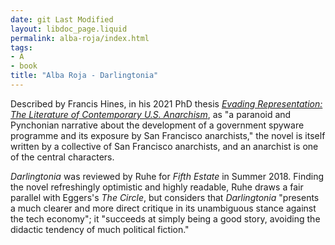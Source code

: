```yaml
---
date: git Last Modified
layout: libdoc_page.liquid
permalink: alba-roja/index.html
tags:
- A
- book
title: "Alba Roja - Darlingtonia"
---
```


Described by Francis Hines, in his 2021 PhD thesis <a href="https://www.academia.edu/69247545/Evading_Representation_The_Literature_of_Contemporary_U_S_Anarchism">_Evading Representation: The Literature of Contemporary U.S. Anarchism_</a>, 
as "a paranoid and Pynchonian narrative about the development of a government spyware programme and its exposure by San Francisco anarchists," the novel is 
itself written by a collective of San Francisco anarchists, and an anarchist is one of the central characters.

_Darlingtonia_ was reviewed by Ruhe for _Fifth Estate_ in Summer 2018. Finding the novel refreshingly optimistic and highly readable, Ruhe draws a fair parallel with Eggers's _The Circle_, but considers that _Darlingtonia_ "presents a much clearer and more direct critique in its unambiguous stance against the tech economy"; it "succeeds at simply being a good story, avoiding the didactic tendency of much political fiction."